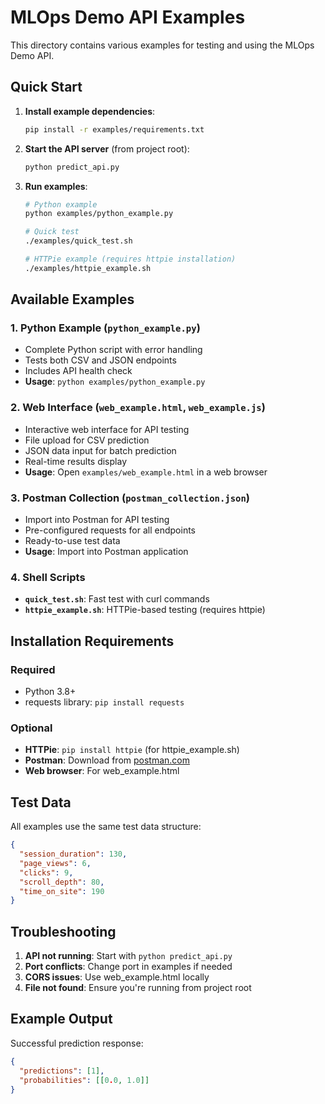 # MLOps Demo API Examples

This directory contains various examples for testing and using the MLOps Demo API.

## Quick Start

1. **Install example dependencies**:
   ```bash
   pip install -r examples/requirements.txt
   ```

2. **Start the API server** (from project root):
   ```bash
   python predict_api.py
   ```

3. **Run examples**:
   ```bash
   # Python example
   python examples/python_example.py
   
   # Quick test
   ./examples/quick_test.sh
   
   # HTTPie example (requires httpie installation)
   ./examples/httpie_example.sh
   ```

## Available Examples

### 1. Python Example (`python_example.py`)
- Complete Python script with error handling
- Tests both CSV and JSON endpoints
- Includes API health check
- **Usage**: `python examples/python_example.py`

### 2. Web Interface (`web_example.html`, `web_example.js`)
- Interactive web interface for API testing
- File upload for CSV prediction
- JSON data input for batch prediction
- Real-time results display
- **Usage**: Open `examples/web_example.html` in a web browser

### 3. Postman Collection (`postman_collection.json`)
- Import into Postman for API testing
- Pre-configured requests for all endpoints
- Ready-to-use test data
- **Usage**: Import into Postman application

### 4. Shell Scripts
- **`quick_test.sh`**: Fast test with curl commands
- **`httpie_example.sh`**: HTTPie-based testing (requires httpie)

## Installation Requirements

### Required
- Python 3.8+
- requests library: `pip install requests`

### Optional
- **HTTPie**: `pip install httpie` (for httpie_example.sh)
- **Postman**: Download from [postman.com](https://www.postman.com/)
- **Web browser**: For web_example.html

## Test Data

All examples use the same test data structure:
```json
{
  "session_duration": 130,
  "page_views": 6,
  "clicks": 9,
  "scroll_depth": 80,
  "time_on_site": 190
}
```

## Troubleshooting

1. **API not running**: Start with `python predict_api.py`
2. **Port conflicts**: Change port in examples if needed
3. **CORS issues**: Use web_example.html locally
4. **File not found**: Ensure you're running from project root

## Example Output

Successful prediction response:
```json
{
  "predictions": [1],
  "probabilities": [[0.0, 1.0]]
}
``` 